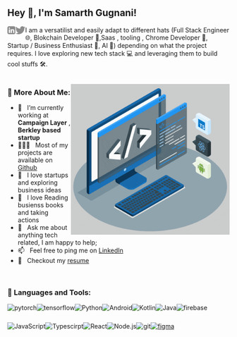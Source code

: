 ## Hey 👋, I'm Samarth Gugnani!

<a href='https://www.linkedin.com/in/samarth30/'><img align='left' alt="linkedin" src="https://raw.githubusercontent.com/samarth30/samarth30/ab73cabd30d9d3de25cde9550a6feced67082703/assets/linkedin.svg" height='18px'/></a>
<a href='https://twitter.com/samarth0x/'><img align='left' alt="twitter" src="https://raw.githubusercontent.com/samarth30/samarth30/ab73cabd30d9d3de25cde9550a6feced67082703/assets/twitter.svg" height='18px'/></a>

I am a versatilist and easily adapt to different hats (Full Stack Engineer 🌐, Blokchain Developer 📱,Saas , tooling , Chrome Developer 📱, Startup / Business Enthusiast 🤖, AI 🤖) depending on what the project requires. I love exploring new tech stack 💻 and leveraging them to build cool stuffs 🛠️.
<br/>
<br/>

<img align="right" alt="GIF" src="https://raw.githubusercontent.com/samarth30/samarth30/main/techstack.gif" width="360px"/>
  
### 🧐 More About Me:

- 🔭 &nbsp; I’m currently working at **Campaign Layer** , **Berkley based startup**
- 👨🏻‍💻 &nbsp; Most of my projects are available on [Github](https://github.com/samarth30?tab=repositories)
- 🎨 &nbsp; I love startups and exploring business ideas
- 🎨 &nbsp; I love Reading busienss books and taking actions
- 💬 &nbsp; Ask me about anything tech related, I am happy to help;
- 📫 &nbsp; Feel free to ping me on [LinkedIn](https://www.linkedin.com/in/samarth30/)
- 📝 &nbsp; Checkout my [resume]([https://drive.google.com/file/d/1XyTxgmaw-wdlIrdL_soW3oWUhoq44JSu/view](https://drive.google.com/file/d/1IZB69SbRgJjvktKWhKeHtcVLyyeorSF-/view?usp=sharing))

<br>

### 🔨 Languages and Tools:

<a href="https://pytorch.org/" target="_blank"> <img align="left" src="https://raw.githubusercontent.com/rahul-jha98/github_readme_icons/main/language_and_tools/square/pytorch/pytorch.svg" alt="pytorch" height="42px"/> </a>
<a href="https://www.tensorflow.org" target="_blank"> <img align="left" src="https://raw.githubusercontent.com/rahul-jha98/github_readme_icons/main/language_and_tools/square/tensorflow/tensorflow.svg" alt="tensorflow" height="42px"/> </a>
<a href="https://www.python.org" target="_blank"><img align="left" alt="Python" height ="42px" src="https://raw.githubusercontent.com/rahul-jha98/github_readme_icons/main/language_and_tools/square/python/python.svg"></a>
<a href="https://developer.android.com" target="_blank"> <img align="left" alt="Android" height ="42px" src="https://raw.githubusercontent.com/rahul-jha98/github_readme_icons/main/language_and_tools/square/android/android.svg"> </a>
<a href="https://kotlinlang.org" target="_blank"><img align="left" alt="Kotlin" height ="42px" src="https://raw.githubusercontent.com/rahul-jha98/github_readme_icons/main/language_and_tools/square/kotlin/kotlin.svg"></a>
<a href="https://www.java.com" target="_blank"><img align="left" alt="Java" height ="42px" src="https://raw.githubusercontent.com/rahul-jha98/github_readme_icons/main/language_and_tools/square/java/java.svg"></a>
<a href="https://firebase.google.com/" target="_blank"> <img align="left" src="https://raw.githubusercontent.com/rahul-jha98/github_readme_icons/main/language_and_tools/square/firebase/firebase.svg" alt="firebase" height ="42px"/> </a>
<a href="https://developer.mozilla.org/en-US/docs/Web/JavaScript" target="_blank"> <img align="left" alt="JavaScript" height ="42px"  src="https://raw.githubusercontent.com/rahul-jha98/github_readme_icons/main/language_and_tools/square/javascript/javascript.svg"> </a>
<a href="https://www.typescriptlang.org/" target="_blank"><img align="left" alt="Typescirpt" height ="42px" src="https://raw.githubusercontent.com/rahul-jha98/github_readme_icons/main/language_and_tools/square/typescript/typescript.svg"></a>
<a href="https://reactjs.org/" target="_blank"> <img align="left" alt="React" height ="42px" src="https://raw.githubusercontent.com/rahul-jha98/github_readme_icons/main/language_and_tools/square/react/react.svg"></a>
<a href="https://nodejs.org" target="_blank"><img align="left" alt="Node.js" height ="42px" src="https://raw.githubusercontent.com/rahul-jha98/github_readme_icons/main/language_and_tools/square/node/node.svg"></a>
<a href="https://git-scm.com/" target="_blank"> <img src="https://raw.githubusercontent.com/rahul-jha98/github_readme_icons/main/language_and_tools/square/git-scm/git-scm.svg" align="left" alt="git" height='42px'/> </a>
<a href="https://www.figma.com/" target="_blank"> <img src="https://raw.githubusercontent.com/rahul-jha98/github_readme_icons/main/language_and_tools/square/figma/figma.svg" alt="figma" height='42px'/> </a>

<br>

<!-- ### 📊 Github Stats

<a href='https://github.com/rahul-jha98/github-stats-transparent'>

![Stats Overview](https://raw.githubusercontent.com/samarth30/github-stats-transparent/output/generated/overview.svg) -->
<!-- ![Most Used Languages](https://raw.githubusercontent.com/samarth30/github-stats-transparent/output/generated/languages.svg) -->

</a>

<br>

<!-- ### 🛠️ My Projects

<a href="https://github.com/samarth30/Artistify.ai" target="_blank"> <img alt="artistify" src="./projects/artistify.svg" height="68" align="left"> </a>
<a href="https://github.com/samarth30/sheets-database" target="_blank"> <img alt="sheetsdatabase" src="./projects/sheetsdatabase.svg"  height="68" align="left"> </a>
<a href="https://github.com/samarth30/README_icons" target="_blank"> <img alt="readmeicons" src="./projects/readmeicons.svg" height="68" align="left"> </a>
<a href="https://github.com/samarth30/PasswordKeeper" target="_blank"> <img alt="passwordkeeper" src="./projects/passwordkeeper.svg" height="68" align="left"> </a> -->
